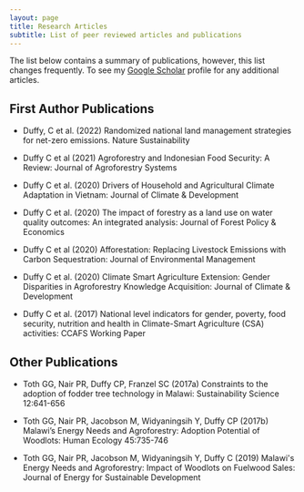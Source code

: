 ```yaml
---
layout: page
title: Research Articles
subtitle: List of peer reviewed articles and publications
---
```


The list below contains a summary of publications, however, this list changes frequently. To see my [Google Scholar](https://scholar.google.com/citations?user=Rqj7SVcAAAAJ&hl=en) profile for any additional articles.

## First Author Publications
- Duffy, C et al. (2022) Randomized national land management strategies for net-zero emissions. Nature Sustainability

- Duffy C et al (2021) Agroforestry and Indonesian Food Security: A Review: Journal of Agroforestry Systems

- Duffy C et al. (2020) Drivers of Household and Agricultural Climate Adaptation in Vietnam: Journal of Climate & Development

- Duffy C et al. (2020) The impact of forestry as a land use on water quality outcomes: An integrated analysis: Journal of Forest Policy & Economics

- Duffy C et al (2020) Afforestation: Replacing Livestock Emissions with Carbon Sequestration: Journal of Environmental Management

- Duffy C et al. (2020) Climate Smart Agriculture Extension: Gender Disparities in Agroforestry Knowledge Acquisition: Journal of Climate & Development

- Duffy C et al. (2017) National level indicators for gender, poverty, food security, nutrition and health in Climate-Smart Agriculture (CSA) activities: CCAFS Working Paper

## Other Publications
- Toth GG, Nair PR, Duffy CP, Franzel SC (2017a) Constraints to the adoption of fodder tree technology in Malawi: Sustainability Science 12:641-656

- Toth GG, Nair PR, Jacobson M, Widyaningsih Y, Duffy CP (2017b) Malawi’s Energy Needs and Agroforestry: Adoption Potential of Woodlots: Human Ecology 45:735-746

- Toth GG, Nair PR, Jacobson M, Widyaningsih Y, Duffy C (2019) Malawi's Energy Needs and Agroforestry: Impact of Woodlots on Fuelwood Sales: Journal of Energy for Sustainable Development
